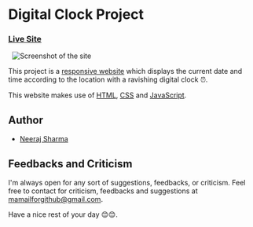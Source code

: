 # Digital Clock Project

### [Live Site](https://neerajlosersharma.github.io/DigitalClockProject/)

&nbsp;
![Screenshot of the site](https://i.imgur.com/kKF81WI.png)

This project is a [responsive website](https://en.wikipedia.org/wiki/Responsive_web_design) which displays the current date and time according to the location with a ravishing digital clock ⏰.

This website makes use of [HTML](https://en.wikipedia.org/wiki/HTML), [CSS](https://en.wikipedia.org/wiki/CSS) and [JavaScript](https://en.wikipedia.org/wiki/JavaScript).

## Author

- [Neeraj Sharma](https://github.com/NeerajLoserSharma)

## Feedbacks and Criticism

I'm always open for any sort of suggestions, feedbacks, or criticism. Feel free to contact for criticism, feedbacks and suggestions at mamailforgithub@gmail.com.

Have a nice rest of your day 😊😊.
